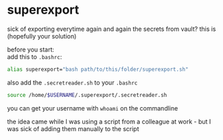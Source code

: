 # superexport
sick of exporting everytime again and again the secrets from vault? this is (hopefully your solution)

before you start:  
add this to `.bashrc`:
```bash
alias superexport="bash path/to/this/folder/superexport.sh"
```

also add the `.secretreader.sh` to your `.bashrc`  
```bash
source /home/$USERNAME/.superexport/.secretreader.sh
```
you can get your username with `whoami` on the commandline


the idea came while I was using a script from a colleague at work - but I was sick of adding them manually to the script 
